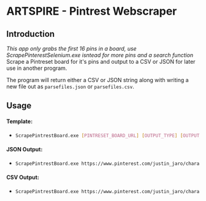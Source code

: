 # ARTSPIRE - Pintrest Webscraper
## Introduction
*This app only grabs the first 16 pins in a board, use ScrapePinterestSelenium.exe isntead for more pins and a search function*
Scrape a Pintreset board for it's pins and output to a CSV or JSON for later use in another program.

The program will return either a CSV or JSON string along with writing a new file out as ``parsefiles.json`` or ``parsefiles.csv``.

## Usage
#### Template:
- ```bash
  ScrapePintrestBoard.exe [PINTRESET_BOARD_URL] [OUTPUT_TYPE] [OUTPUT__PATH] [BATCHTYPE] [PIN_OR_BOARD]
  ```
  
#### JSON Output:

- ```bash
  ScrapePintrestBoard.exe https://www.pinterest.com/justin_jaro/character-design/ json E:/Apps/ArtSpire_PinterestWebscraper/python/parsefiles.json batch board
  ```
  
#### CSV Output:

- ```bash
  ScrapePintrestBoard.exe https://www.pinterest.com/justin_jaro/character-design/ csv E:/Apps/ArtSpire_PinterestWebscraper/python/parsefiles.csv batch board
  ```

